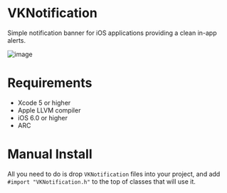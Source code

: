 VKNotification
===

Simple notification banner for iOS applications providing a clean in-app alerts.

![image](https://raw2.github.com/codestackr/VKNotification/master/preview.gif)

Requirements
===

* Xcode 5 or higher
* Apple LLVM compiler
* iOS 6.0 or higher
* ARC

Manual Install
===

All you need to do is drop `VKNotification` files into your project, and add `#import "VKNotification.h"` to the top of classes that will use it.


